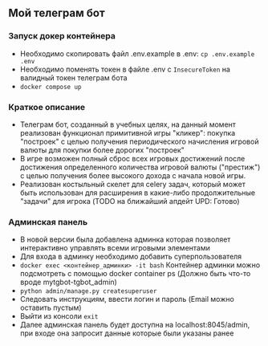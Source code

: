 ## Мой телеграм бот

### Запуск докер контейнера
- Необходимо скопировать файл .env.example в .env: ```cp .env.example .env```
- Необходимо поменять токен в файле .env с ```InsecureToken``` на валидный токен телеграм бота
- ```docker compose up```


### Краткое описание

- Телеграм бот, созданный в учебных целях, на данный момент реализован функционал примитивной игры "кликер": покупка "построек" с целью получения периодического начисления игровой валюты для покупки более дорогих "построек"
- В игре возможен полный сброс всех игровых достижений после достижения определенного количества игровой валюты ("престиж") с целью получения более высокого дохода с начала новой игры.
- Реализован костыльный скелет для celery задач, который может быть использован для расширения в какие-либо продолжительные "задачи" для игрока (TODO на ближайший апдейт UPD: Готово)


### Админская панель
- В новой версии была добавлена админка которая позволяет интерактивно управлять всеми игровыми элементами
- Для входа в админку необходимо добавить суперпользователя
- ```docker exec <контейнер_админки> -it bash``` Контейнер админки можно подсмотреть с помощью docker container ps (Должно быть что-то вроде mytgbot-tgbot_admin)
- ```python admin/manage.py createsuperuser```
- Следовать инструкциям, ввести логин и пароль (Email можно оставить пустым)
- Выйти из консоли ```exit```
- Далее админская панель будет доступна на localhost:8045/admin, при входе она запросит данные которые были указаны ранее
